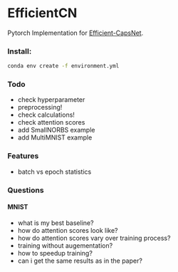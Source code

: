 # EfficientCN
Pytorch Implementation for [Efficient-CapsNet](https://arxiv.org/abs/2101.12491).
### Install:
```sh
conda env create -f environment.yml
```
### Todo
- check hyperparameter
- preprocessing!
- check calculations!
- check attention scores
- add SmallNORBS example
- add MultiMNIST example

### Features
- batch vs epoch statistics


### Questions

#### MNIST
- what is my best baseline?
- how do attention scores look like?
- how do attention scores vary over training process?
- training without augementation?
- how to speedup training?
- can i get the same results as in the paper?